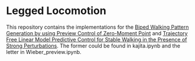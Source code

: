 # Legged Locomotion
This repository contains the implementations for the [Biped Walking Pattern Generation by using Preview Control of Zero-Moment Point](https://ieeexplore.ieee.org/stamp/stamp.jsp?arnumber=1241826) and [Trajectory Free Linear Model Predictive Control for Stable Walking in the Presence of Strong Perturbations](https://ieeexplore.ieee.org/stamp/stamp.jsp?arnumber=1241826). The former could be found in kajita.ipynb and the letter in Wieber_preview.ipynb.
